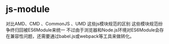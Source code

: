# js-module
对比AMD、CMD 、CommonJS 、UMD 这些js模块规范的区别
这些模块规范纷争终归回被ES6Module来统一
不过由于浏览器和Node.js环境对ES6Module会存在兼容性问题，还需要通过babel.js或webpack等工具来做转化。
